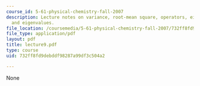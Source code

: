 ```yaml
---
course_id: 5-61-physical-chemistry-fall-2007
description: Lecture notes on variance, root-mean square, operators, eigenfunctions,
  and eigenvalues.
file_location: /coursemedia/5-61-physical-chemistry-fall-2007/732ff8fd9debddf98287a99df3c504a2_lecture9.pdf
file_type: application/pdf
layout: pdf
title: lecture9.pdf
type: course
uid: 732ff8fd9debddf98287a99df3c504a2

---
```

None
